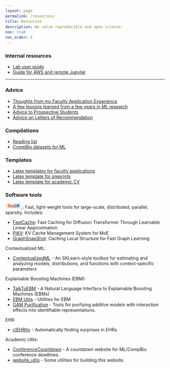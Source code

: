 ```yaml
---
layout: page
permalink: /resources/
title: Resources
description: We value reproducible and open science.
nav: true
nav_order: 4
---
```


### Internal resources

- [Lab user guide](https://docs.google.com/document/d/1HMHeX9qSOq6PFn_cW47b3tzdJKK6QZGE39u25vsA9QA/edit?usp=sharing)
- [Guide for AWS and remote Jupyter](https://docs.google.com/document/d/1CdVA_doTJZohg9dB8UhPHCgRuOtmLTAvCRV56IqBKvE/edit?usp=sharing)

---

### Advice

- [Thoughts from my Faculty Application Experience](https://benlengerich.medium.com/38f1a29c715e)
- [A few lessons learned from a few years in ML research](https://benlengerich.medium.com/a-few-lessons-learned-from-a-few-years-in-ml-research-8f6f88f97e61)
- [Advice to Prospective Students](https://adaptinfer.org/advice/prospective_students)
- [Advice on Letters of Recommendation](./advice/letters_of_rec)

### Compilations

- [Reading list](https://github.com/LengerichLab/ReadingList)
- [CompBio datasets for ML](https://github.com/LengerichLab/CompBioDatasetsForMachineLearning)

### Templates

- [Latex templates for faculty applications](https://www.overleaf.com/read/qdrzkgjkmzqc#b3bdcc)
- [Latex template for preprints](https://www.overleaf.com/read/cbkczmhxbkgj#2a2fc3)
- [Latex template for academic CV](https://www.overleaf.com/read/wgjmndzcfyqr#21999c)

### Software tools

<a href="http://fastlm.ai">
  <img src="/assets/img/fastlm_logo.png" alt="FastLM" width="10%"/>
</a>
: Fast, light-weight tools for large-scale, distributed, parallel, sparsity. Includes:

- [FastCache](https://github.com/FastLM/FastCache): Fast Caching for Diffusion Transformer Through Learnable Linear Approximation
- [PiKV](https://github.com/FastLM/PiKV): KV Cache Management System for MoE
- [GraphSnapShot](https://github.com/FastLM/GraphSnapShot): Caching Local Structure for Fast Graph Learning

Contextualized ML:

- [ContextualizedML](https://contextualized.ml) - An SKLearn-style toolbox for estimating and analyzing models, distributions, and functions with context-specific parameters

Explainable Boosting Machines (EBM):

- [TalkToEBM](https://github.com/interpretml/TalkToEBM) - A Natural Language Interface to Explainable Boosting Machines (EBMs)
- [EBM Utils](https://github.com/AdaptInfer/ebm_utils) - Utilities for EBM
- [GAM Purification](https://github.com/AdaptInfer/gam_purification) - Tools for purifying additive models with interaction effects into identifiable representations.

EHR:

- [clEHRity](https://github.com/AdaptInfer/clEHRity) - Automatically finding surprises in EHRs

Academic Utils:

- [ConferenceCountdown](https://github.com/AdaptInfer/ConferenceCountdown) - A countdown website for ML/CompBio conference deadlines.
- [website_utils](https://github.com/adaptinfer/website_Utils) - Some utilities for building this website.
